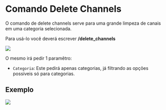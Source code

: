 # Comando Delete Channels

O comando de delete channels serve para uma grande limpeza de canais em uma categoria selecionada.

Para usá-lo você deverá escrever **/delete_channels**

<img
  src="https://i.imgur.com/fWKIXXR.png"
  className="mx-auto"
/>

O mesmo irá pedir 1 paramêtro:

- `Categoria`: Este pedirá apenas categorias, já filtrando as opções possíveis só para categorias.

## Exemplo

<img
  src="https://i.imgur.com/7GpnGOx.png"
  className="mx-auto"
/>
